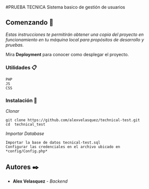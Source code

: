 #PRUEBA TECNICA 
Sistema basico de gestión de usuarios

## Comenzando 🚀

_Estas instrucciones te permitirán obtener una copia del proyecto en funcionamiento en tu máquina local para propósitos de desarrollo y pruebas._

Mira **Deployment** para conocer como desplegar el proyecto.


### Utilidades 📋

```
PHP
JS
CSS
```

### Instalación 🔧

_Clonar_

```
git clone https://github.com/alexvelasquez/technical-test.git
cd  technical_test
```

_Importar Database_

```
Importar la base de datos tecnical-test.sql
Configurar las credenciales en el archivo ubicado en *config/Config.php*

```

## Autores ✒️

* **Alex Velasquez** - *Backend*

